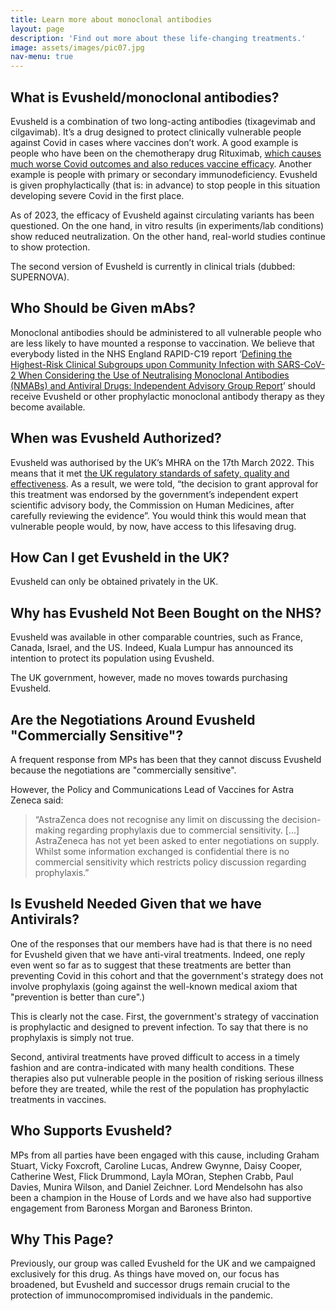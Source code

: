 ```yaml
---
title: Learn more about monoclonal antibodies
layout: page
description: 'Find out more about these life-changing treatments.'
image: assets/images/pic07.jpg
nav-menu: true
---
```

## What is Evusheld/monoclonal antibodies?
Evusheld is a combination of two long-acting antibodies (tixagevimab and cilgavimab). It’s a drug designed to protect clinically vulnerable people against Covid in cases where vaccines don’t work. A good example is people who have been on the chemotherapy drug Rituximab, [which causes much worse Covid outcomes and also reduces vaccine efficacy](https://doi.org/10.1016/S2665-9913(21)00418-5). Another example is people with primary or secondary immunodeficiency. Evusheld is given prophylactically (that is: in advance) to stop people in this situation developing severe Covid in the first place.

As of 2023, the efficacy of Evusheld against circulating variants has been questioned. On the one hand, in vitro results (in experiments/lab conditions) show reduced neutralization. On the other hand, real-world studies continue to show protection.

The second version of Evusheld is currently in clinical trials (dubbed: SUPERNOVA).

## Who Should be Given mAbs?
Monoclonal antibodies should be administered to all vulnerable people who are less likely to have mounted a response to vaccination. We believe that everybody listed in the NHS England RAPID-C19 report ‘[Defining the Highest-Risk Clinical Subgroups upon Community Infection with SARS-CoV-2 When Considering the Use of Neutralising Monoclonal Antibodies (NMABs) and Antiviral Drugs: Independent Advisory Group Report](https://www.gov.uk/government/publications/higher-risk-patients-eligible-for-covid-19-treatments-independent-advisory-group-report/defining-the-highest-risk-clinical-subgroups-upon-community-infection-with-sars-cov-2-when-considering-the-use-of-neutralising-monoclonal-antibodies)’ should receive Evusheld or other prophylactic monoclonal antibody therapy as they become available. 

## When was Evusheld Authorized?
Evusheld was authorised by the UK’s MHRA on the 17th March 2022. This means that it met [the UK regulatory standards of safety, quality and effectiveness](https://www.gov.uk/government/news/evusheld-approved-to-prevent-covid-19-in-people-whose-immune-response-is-poor). As a result, we were told, “the decision to grant approval for this treatment was endorsed by the government’s independent expert scientific advisory body, the Commission on Human Medicines, after carefully reviewing the evidence”. You would think this would mean that vulnerable people would, by now, have access to this lifesaving drug.

## How Can I get Evusheld in the UK?
Evusheld can only be obtained privately in the UK.

## Why has Evusheld Not Been Bought on the NHS?
Evusheld was available in other comparable countries, such as France, Canada, Israel, and the US. Indeed, Kuala Lumpur has announced its intention to protect its population using Evusheld.

The UK government, however, made no moves towards purchasing Evusheld.

## Are the Negotiations Around Evusheld "Commercially Sensitive"?
A frequent response from MPs has been that they cannot discuss Evusheld because the negotiations are "commercially sensitive".

However, the Policy and Communications Lead of Vaccines for Astra Zeneca said:

>“AstraZenca does not recognise any limit on discussing the decision-making regarding prophylaxis due to commercial sensitivity. [...] AstraZeneca has not yet been asked to enter negotiations on supply. Whilst some information exchanged is confidential there is no commercial sensitivity which restricts policy discussion regarding prophylaxis.”

## Is Evusheld Needed Given that we have Antivirals?
One of the responses that our members have had is that there is no need for Evusheld given that we have anti-viral treatments. Indeed, one reply even went so far as to suggest that these treatments are better than preventing Covid in this cohort and that the government's strategy does not involve prophylaxis (going against the well-known medical axiom that "prevention is better than cure".)

This is clearly not the case. First, the government's strategy of vaccination is prophylactic and designed to prevent infection. To say that there is no prophylaxis is simply not true.

Second, antiviral treatments have proved difficult to access in a timely fashion and are contra-indicated with many health conditions. These therapies also put vulnerable people in the position of risking serious illness before they are treated, while the rest of the population has prophylactic treatments in vaccines.

## Who Supports Evusheld?
MPs from all parties have been engaged with this cause, including Graham Stuart, Vicky Foxcroft, Caroline Lucas, Andrew Gwynne, Daisy Cooper, Catherine West, Flick Drummond, Layla MOran, Stephen Crabb, Paul Davies, Munira Wilson, and Daniel Zeichner. Lord Mendelsohn has also been a champion in the House of Lords and we have also had supportive engagement from Baroness Morgan and Baroness Brinton.

## Why This Page?
Previously, our group was called Evusheld for the UK and we campaigned exclusively for this drug. As things have moved on, our focus has broadened, but Evusheld and successor drugs remain crucial to the protection of immunocompromised individuals in the pandemic.